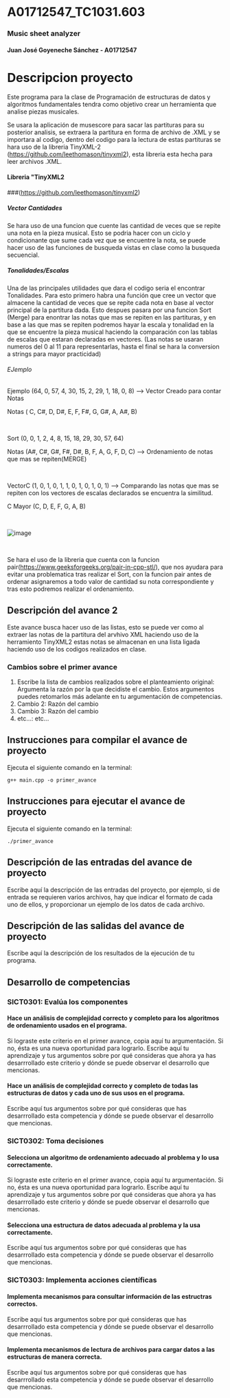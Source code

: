 # A01712547_TC1031.603
### Music sheet analyzer


#### Juan José Goyeneche Sánchez - A01712547

Descripcion proyecto
===============	

Este programa para la clase de Programación de estructuras de datos y algoritmos fundamentales tendra como objetivo crear un herramienta que analise piezas musicales. 


Se usara la aplicación de musescore para sacar las partituras para su posterior analisis, se extraera la partitura en forma de archivo de .XML y se importara al codigo, dentro del codigo para la lectura de estas
partituras se hara uso de la libreria TinyXML-2 (https://github.com/leethomason/tinyxml2), esta libreria esta hecha para leer archivos .XML.

#### Libreria "TinyXML2 
###(https://github.com/leethomason/tinyxml2)

##### Vector Cantidades
Se hara uso de una funcion que cuente las cantidad de veces que se repite una nota en la pieza musical. Esto se podria hacer con un ciclo y condicionante que sume cada vez que se encuentre la nota, se puede hacer uso de las funciones de busqueda vistas en clase como la busqueda secuencial.



##### Tonalidades/Escalas
Una de las principales utilidades que dara el codigo seria el encontrar Tonalidades. Para esto primero habra una función que cree un vector que almacene la cantidad de veces que se repite cada nota en base al vector principal de la partitura dada. Esto despues pasara por una funcion Sort (Merge) para enontrar las notas que mas se repiten en las partituras, y en base a las que mas se repiten podremos hayar la escala y tonalidad en la que se encuentre la pieza musical haciendo la comparación con las tablas de escalas que estaran declaradas en vectores.
(Las notas se usaran numeros del 0 al 11 para representarlas, hasta el final se hara la conversion a strings para mayor practicidad)


###### EJemplo
Ejemplo (64, 0, 57,  4,  30, 15,  2,  29,  1,  18,  0,  8)   --> Vector Creado para contar Notas


Notas   ( C, C#, D,  D#,  E,  F,  F#,  G,  G#,  A,  A#, B)


<br>


Sort    (0,  0,  1,  2,  4,  8, 15,  18,  29, 30,  57, 64)


Notas   (A#, C#, G#, F#, D#, B,  F,   A,   G,  F,   D,  C)   --> Ordenamiento de notas que mas se repiten(MERGE)


<br>


VectorC (1, 0, 1, 0, 1, 1, 0, 1, 0, 1, 0, 1)                --> Comparando las notas que mas se repiten con los vectores de escalas declarados se encuentra la similitud.


C Mayor (C, D, E, F, G, A, B)  

<br>

![image](https://github.com/user-attachments/assets/c98b15e8-e782-4fde-bc69-118f083a40ac)

<br>

Se hara el uso de la libreria <Utility> que cuenta con la funcion pair(https://www.geeksforgeeks.org/pair-in-cpp-stl/), que nos ayudara para evitar una problematica tras realizar el Sort, con la funcion pair antes de ordenar asignaremos a todo valor de cantidad su nota correspondiente y tras esto podremos realizar el ordenamiento.


## Descripción del avance 2
Este avance busca hacer uso de las listas, esto se puede ver como al extraer las notas de la partitura del arvhivo XML haciendo uso de la herramiento TinyXML2 estas notas se almacenan en una lista ligada haciendo uso de los codigos realizados en clase. 


### Cambios sobre el primer avance
1. Escribe la lista de cambios realizados sobre el planteamiento original: Argumenta la razón por la que decidiste el cambio. Estos argumentos puedes retomarlos más adelante en tu argumentación de competencias.
2. Cambio 2: Razón del cambio
3. Cambio 3: Razón del cambio
4. etc...: etc...

## Instrucciones para compilar el avance de proyecto
Ejecuta el siguiente comando en la terminal:

`g++ main.cpp -o primer_avance` 

## Instrucciones para ejecutar el avance de proyecto
Ejecuta el siguiente comando en la terminal:

`./primer_avance` 

## Descripción de las entradas del avance de proyecto
Escribe aquí la descripción de las entradas del proyecto, por ejemplo, si de entrada se requieren varios archivos, hay que indicar el formato de cada uno de ellos, y proporcionar un ejemplo de los datos de cada archivo.

## Descripción de las salidas del avance de proyecto
Escribe aquí la descripción de los resultados de la ejecución de tu programa.

## Desarrollo de competencias

### SICT0301: Evalúa los componentes
#### Hace un análisis de complejidad correcto y completo para los algoritmos de ordenamiento usados en el programa.
Si lograste este criterio en el primer avance, copia aquí tu argumentación. Si no, ésta es una nueva oportunidad para lograrlo. Escribe aquí tu aprendizaje y tus argumentos sobre por qué consideras que ahora ya has desarrrollado este criterio y dónde se puede observar el desarrollo que mencionas.

#### Hace un análisis de complejidad correcto y completo de todas las estructuras de datos y cada uno de sus usos en el programa.
Escribe aquí tus argumentos sobre por qué consideras que has desarrrollado esta competencia y dónde se puede observar el desarrollo que mencionas.

### SICT0302: Toma decisiones
#### Selecciona un algoritmo de ordenamiento adecuado al problema y lo usa correctamente.
Si lograste este criterio en el primer avance, copia aquí tu argumentación. Si no, ésta es una nueva oportunidad para lograrlo. Escribe aquí tu aprendizaje y tus argumentos sobre por qué consideras que ahora ya has desarrrollado este criterio y dónde se puede observar el desarrollo que mencionas.

#### Selecciona una estructura de datos adecuada al problema y la usa correctamente.
Escribe aquí tus argumentos sobre por qué consideras que has desarrrollado esta competencia y dónde se puede observar el desarrollo que mencionas.

### SICT0303: Implementa acciones científicas
#### Implementa mecanismos para consultar información de las estructras correctos.
Escribe aquí tus argumentos sobre por qué consideras que has desarrrollado esta competencia y dónde se puede observar el desarrollo que mencionas.

#### Implementa mecanismos de lectura de archivos para cargar datos a las estructuras de manera correcta.
Escribe aquí tus argumentos sobre por qué consideras que has desarrrollado esta competencia y dónde se puede observar el desarrollo que mencionas.
